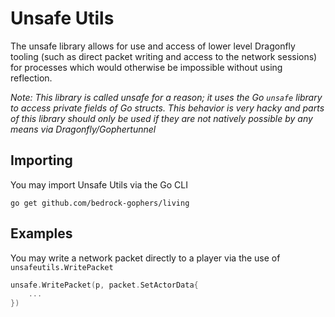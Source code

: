 # Unsafe Utils

The unsafe library allows for use and access of lower level Dragonfly tooling (such as
direct packet writing and access to the network sessions) for processes which would otherwise be impossible without using reflection.

_Note: This library is called unsafe for a reason; it uses the Go `unsafe` library to access private fields of Go structs. This behavior is very hacky and parts of this library should only be used if they are not natively possible by any means via Dragonfly/Gophertunnel_

## Importing

You may import Unsafe Utils via the Go CLI

```
go get github.com/bedrock-gophers/living
```

## Examples

You may write a network packet directly to a player via the use of `unsafeutils.WritePacket`

```go
unsafe.WritePacket(p, packet.SetActorData{
    ...
})
```
